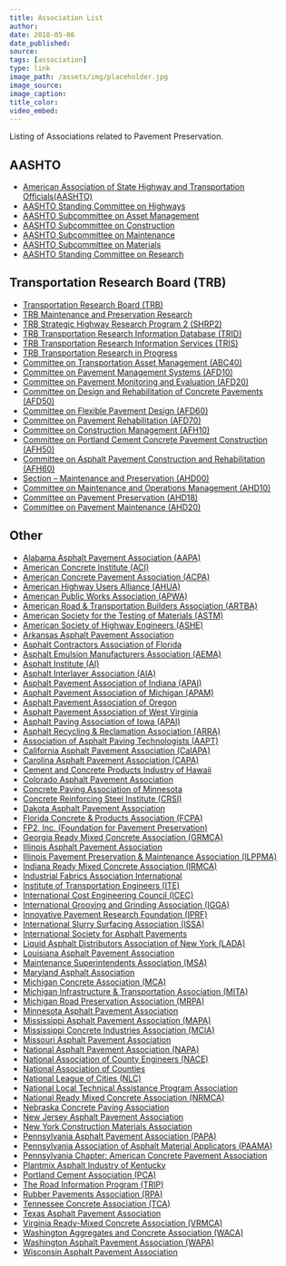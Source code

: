 ```yaml
---
title: Association List
author:
date: 2018-05-06
date_published:
source:
tags: [association]
type: link
image_path: /assets/img/placeholder.jpg
image_source:
image_caption:
title_color:
video_embed:
---
```

Listing of Associations related to Pavement Preservation.
<!--more-->

<h2>AASHTO</h2>
  <ul>
    <li><a href="http://www.transportation.org/">American Association of State Highway and Transportation Officials(AASHTO)</a></li>
    <li><a href="http://highways.transportation.org/">AASHTO Standing Committee on Highways</a></li>
    <li><a href="http://tam.transportation.org/">AASHTO Subcommittee on Asset Management</a></li>
    <li><a href="http://construction.transportation.org/">AASHTO Subcommittee on Construction</a></li>
    <li><a href="http://maintenance.transportation.org/">AASHTO Subcommittee on Maintenance</a></li>
    <li><a href="http://materials.transportation.org/">AASHTO Subcommittee on Materials</a></li>
    <li><a href="http://research.transportation.org/">AASHTO Standing Committee on Research</a></li>
  </ul>
<h2>Transportation Research Board (TRB)</h2>
  <ul>
    <li><a href="http://www.trb.org/StrategicHighwayResearchProgram2SHRP2/Blank2.aspx">Transportation Research Board (TRB)</a></li>
    <li><a href="http://www.trb.org/MaintenancePreservation/MaintenanceandPreservation1.aspx">TRB Maintenance and Preservation Research</a></li>
    <li><a href="http://www.trb.org/StrategicHighwayResearchProgram2SHRP2/Blank2.aspx">TRB Strategic Highway Research Program 2 (SHRP2)</a></li>
    <li><a href="http://trid.trb.org/">TRB Transportation Research Information Database (TRID)</a></li>
    <li><a href="http://www.trb.org/InformationServices/InformationServices.aspx">TRB Transportation Research Information Services (TRIS)</a></li>
    <li><a href="http://rip.trb.org/">TRB Transportation Research in Progress</a></li>
    <li><a href="https://sites.google.com/site/trbcommitteeabc40">Committee on Transportation Asset Management (ABC40)</a></li>
    <li><a href="http://www.trb.org/AFD10/AFD10.aspx">Committee on Pavement Management Systems (AFD10)</a></li>
    <li><a href="https://sites.google.com/site/trbcommitteeafd20/Welcome">Committee on Pavement Monitoring and Evaluation (AFD20)</a></li>
    <li><a href="https://sites.google.com/site/trbcommitteeafd50">Committee on Design and Rehabilitation of Concrete Pavements (AFD50)</a></li>
    <li><a href="https://sites.google.com/site/trbcommitteeafd60">Committee on Flexible Pavement Design (AFD60)</a></li>
    <li><a href="https://sites.google.com/site/trbcommitteeafd70">Committee on Pavement Rehabilitation (AFD70)</a></li>
    <li><a href="http://sites.google.com/site/trbcommitteeafh10">Committee on Construction Management (AFH10)</a></li>
    <li><a href="http://sites.google.com/site/trbcommitteeafh50">Committee on Portland Cement Concrete Pavement Construction (AFH50)</a></li>
    <li><a href="http://www.trb.org/AFH60/AFH60.aspx">Committee on Asphalt Pavement Construction and Rehabilitation (AFH60)</a></li>
    <li><a href="http://sites.google.com/site/trbcommitteeahd00">Section – Maintenance and Preservation (AHD00)</a></li>
    <li><a href="http://sites.google.com/site/trbcommitteeahd10">Committee on Maintenance and Operations Management (AHD10)</a></li>
    <li><a href="https://sites.google.com/site/trbcommitteeahd18">Committee on Pavement Preservation (AHD18)</a></li>
    <li><a href="https://sites.google.com/site/trbahd20">Committee on Pavement Maintenance (AHD20)</a></li>
  </ul>
<h2>Other</h2>
  <ul>
    <li><a href="http://www.alasphalt.com/">Alabama Asphalt Pavement Association (AAPA)</a>
    <li><a href="http://www.concrete.org/general/home.asp">American Concrete Institute (ACI)</a></li>
    <li><a href="http://www.pavement.com/">American Concrete Pavement Association (ACPA)</a></li>
    <li><a href="http://www.highways.org/">American Highway Users Alliance (AHUA)</a></li>
    <li><a href="http://www.apwa.net/">American Public Works Association (APWA)</a></li>
    <li><a href="http://www.artba.org/">American Road &amp; Transportation Builders Association (ARTBA)</a></li>
    <li><a href="http://www.astm.org/">American Society for the Testing of Materials (ASTM)</a></li>
    <li><a href="http://www.highwayengineers.org/">American Society of Highway Engineers (ASHE)</a></li>
    <li><a href="http://www.arasphalt.com/">Arkansas Asphalt Pavement Association</a></li>
    <li><a href="http://www.acaf.org/">Asphalt Contractors Association of Florida</a></li>
    <li><a href="http://www.aema.org/">Asphalt Emulsion Manufacturers Association (AEMA)</a></li>
    <li><a href="http://www.asphaltinstitute.org/">Asphalt Institute (AI)</a></li>
    <li><a href="http://www.aia-us.org/">Asphalt Interlayer Association (AIA)</a></li>
    <li><a href="https://asphaltindiana.org/">Asphalt Pavement Association of Indiana (APAI)</a></li>
    <li><a href="http://www.apa-mi.org/">Asphalt Pavement Association of Michigan (APAM)</a></li>
    <li><a href="http://www.apao.org/">Asphalt Pavement Association of Oregon</a></li>
    <li><a href="http://www.asphaltwv.com/">Asphalt Pavement Association of West Virginia</a></li>
    <li><a href="http://www.apai.net/">Asphalt Paving Association of Iowa (APAI)</a></li>
    <li><a href="http://www.arra.org/">Asphalt Recycling &amp; Reclamation Association (ARRA)</a></li>
    <li><a href="http://www.asphalttechnology.org/">Association of Asphalt Paving Technologists (AAPT)</a></li>
    <li><a href="http://www.calapa.net/">California Asphalt Pavement Association (CalAPA)</a></li>
    <li><a href="http://www.carolinaasphalt.org/">Carolina Asphalt Pavement Association (CAPA)</a></li>
    <li><a href="http://www.ccpihawaii.org/">Cement and Concrete Products Industry of Hawaii</a></li>
    <li><a href="http://www.co-asphalt.com/">Colorado Asphalt Pavement Association</a></li>
    <li><a href="http://www.concreteisbetter.com/">Concrete Paving Association of Minnesota</a></li>
    <li><a href="http://www.crsi.org/">Concrete Reinforcing Steel Institute (CRSI)</a></li>
    <li><a href="http://www.dakota-asphalt.org/">Dakota Asphalt Pavement Association</a></li>
    <li><a href="http://www.fcpa.org/">Florida Concrete &amp; Products Association (FCPA)</a></li>
    <li><a href="http://www.fp2.org/">FP2, Inc. (Foundation for Pavement Preservation)</a></li>
    <li><a href="http://www.gaconcrete.org/">Georgia Ready Mixed Concrete Association (GRMCA)</a></li>
    <li><a href="http://www.il-asphalt.org/">Illinois Asphalt Pavement Association</a></li>
    <li><a href="http://www.ilppma.com/">Illinois Pavement Preservation &amp; Maintenance Association (ILPPMA)</a></li>
    <li><a href="http://www.irmca.com/">Indiana Ready Mixed Concrete Association (IRMCA)</a></li>
    <li><a href="http://www.ifai.com/">Industrial Fabrics Association International</a></li>
    <li><a href="http://www.ite.org/">Institute of Transportation Engineers (ITE)</a></li>
    <li><a href="http://www.icoste.org/">International Cost Engineering Council (ICEC)</a></li>
    <li><a href="http://www.igga.net/">International Grooving and Grinding Association (IGGA)</a></li>
    <li><a href="http://www.iprf.org/">Innovative Pavement Research Foundation (IPRF)</a></li>
    <li><a href="http://www.slurry.org/">International Slurry Surfacing Association (ISSA)</a></li>
    <li><a href="http://www.asphalt.org/">International Society for Asphalt Pavements</a></li>
    <li><a href="http://ladany.org/">Liquid Asphalt Distributors Association of New York (LADA)</a></li>
    <li><a href="http://www.lahotmix.org">Louisiana Asphalt Pavement Association</a></li>
    <li><a href="http://www.mainsupt.com/">Maintenance Superintendents Association (MSA)</a></li>
    <li><a href="http://www.mdasphalt.org/">Maryland Asphalt Association</a></li>
    <li><a href="http://www.miconcrete.org/">Michigan Concrete Association (MCA)</a></li>
    <li><a href="http://www.mi-ita.com/">Michigan Infrastructure &amp; Transportation Association (MITA)</a></li>
    <li><a href="http://www.m-rpa.org/">Michigan Road Preservation Association (MRPA)</a></li>
    <li><a href="http://www.asphaltisbest.com/">Minnesota Asphalt Pavement Association</a></li>
    <li><a href="http://www.superpave.com/">Mississippi Asphalt Pavement Association (MAPA)</a></li>
    <li><a href="http://www.mississippiconcrete.com/">Mississippi Concrete Industries Association (MCIA)</a></li>
    <li><a href="http://www.moasphalt.org/">Missouri Asphalt Pavement Association</a></li>
    <li><a href="http://www.hotmix.org/">National Asphalt Pavement Association (NAPA)</a></li>
    <li><a href="http://www.countyengineers.org/">National Association of County Engineers (NACE)</a></li>
    <li><a href="http://www.naco.org/">National Association of Counties</a></li>
    <li><a href="http://www.nlc.org/">National League of Cities (NLC)</a></li>
    <li><a href="http://www.nltapa.org/">National Local Technical Assistance Program Association</a></li>
    <li><a href="http://www.nrmca.org/">National Ready Mixed Concrete Association (NRMCA)</a></li>
    <li><a href="http://www.nebrconc.org/">Nebraska Concrete Paving Association</a></li>
    <li><a href="http://www.njapa.com/">New Jersey Asphalt Pavement Association</a></li>
    <li><a href="http://www.nymaterials.com/">New York Construction Materials Association</a></li>
    <li><a href="http://www.pa-asphalt.org/">Pennsylvania Asphalt Pavement Association (PAPA)</a></li>
    <li><a href="http://paama.org/">Pennsylvania Association of Asphalt Material Applicators (PAAMA)</a></li>
    <li><a href="http://www.pa.pavement.com/">Pennsylvania Chapter: American Concrete Pavement Association</a></li>
    <li><a href="http://www.paiky.org/">Plantmix Asphalt Industry of Kentucky</a></li>
    <li><a href="http://www.cement.org/">Portland Cement Association (PCA)</a></li>
    <li><a href="http://www.tripnet.org/">The Road Information Program (TRIP)</a></li>
    <li><a href="http://www.rubberpavements.org/">Rubber Pavements Association (RPA)</a></li>
    <li><a href="http://www.tnconcrete.org/">Tennessee Concrete Association (TCA)</a></li>
    <li><a href="http://www.txhotmix.org/">Texas Asphalt Pavement Association</a></li>
    <li><a href="http://www.vrmca.com/">Virginia Ready-Mixed Concrete Association (VRMCA)</a></li>
    <li><a href="http://www.washingtonconcrete.org/">Washington Aggregates and Concrete Association (WACA)</a></li>
    <li><a href="http://asphaltwa.com/">Washington Asphalt Pavement Association (WAPA)</a></li>
    <li><a href="http://www.wispave.org/">Wisconsin Asphalt Pavement Association</a></li>

